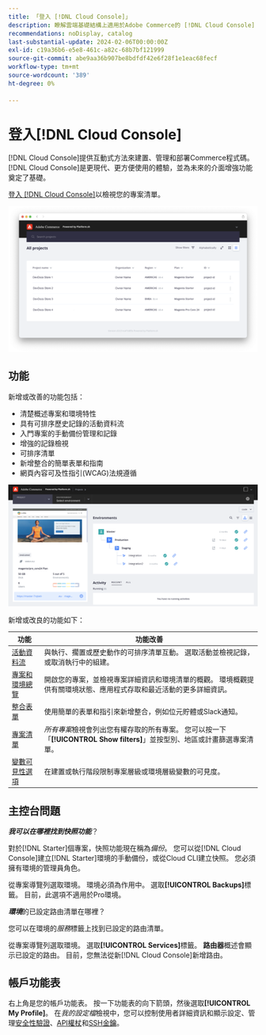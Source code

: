 ```yaml
---
title: 「登入 [!DNL Cloud Console]」
description: 瞭解雲端基礎結構上適用於Adobe Commerce的 [!DNL Cloud Console] 。
recommendations: noDisplay, catalog
last-substantial-update: 2024-02-06T00:00:00Z
exl-id: c19a36b6-e5e8-461c-a82c-68b7bf121999
source-git-commit: abe9aa36b907be8bdfdf42e6f28f1e1eac68fecf
workflow-type: tm+mt
source-wordcount: '389'
ht-degree: 0%

---
```



# 登入[!DNL Cloud Console]

[!DNL Cloud Console]提供互動式方法來建置、管理和部署Commerce程式碼。 [!DNL Cloud Console]是更現代、更方便使用的體驗，並為未來的介面增強功能奠定了基礎。

[登入 [!DNL Cloud Console]](https://console.adobecommerce.com)以檢視您的專案清單。

![專案清單](../assets/ui-allprojects-list.png)

## 功能

新增或改善的功能包括：

- 清楚概述專案和環境特性
- 具有可排序歷史記錄的活動資料流
- 入門專案的手動備份管理和記錄
- 增強的記錄檢視
- 可排序清單
- 新增整合的簡單表單和指南
- 網頁內容可及性指引(WCAG)法規遵循

![[!DNL Cloud Console]](../assets/CloudConsole.svg)

新增或改良的功能如下：

| 功能 | 功能改善 |
| -------------- | ----------------------------------- |
| [活動資料流](../cloud-guide/project/activity-stream.md) | 與執行、擱置或歷史動作的可排序清單互動。 選取活動並檢視記錄，或取消執行中的組建。 |
| [專案和環境總覽](../cloud-guide/project/overview.md#project-overview) | 開啟您的專案，並檢視專案詳細資訊和環境清單的概觀。 環境概觀提供有關環境狀態、應用程式存取和最近活動的更多詳細資訊。 |
| [整合表單](../cloud-guide/integrations/overview.md) | 使用簡單的表單和指引來新增整合，例如位元貯體或Slack通知。 |
| [專案清單](../cloud-guide/project/overview.md#cloud-console) | _所有專案_&#x200B;檢視會列出您有權存取的所有專案。 您可以按一下「**[!UICONTROL Show filters]**」並按型別、地區或計畫篩選專案清單。 |
| [變數可見性選項](../cloud-guide/environment/variable-levels.md) | 在建置或執行階段限制專案層級或環境層級變數的可見度。 |

<!-- The following are features yet to be activated:
| **Apps and services topology** | The Apps & Services topology is visible on Project and Environment views. This interactive diagram allows you to select a service and view the relationship details, such as name, type, version, port, and more. Click **[!UICONTROL View details]** to access the overview and configuration panel for each service. | -->

## 主控台問題

**_我可以在哪裡找到快照功能_**？

對於[!DNL Starter]個專案，快照功能現在稱為&#x200B;_備份_。 您可以從[!DNL Cloud Console]建立[!DNL Starter]環境的手動備份，或從Cloud CLI建立快照。 您必須擁有環境的管理員角色。

從專案導覽列選取環境。 環境必須為作用中。 選取&#x200B;**[!UICONTROL Backups]**&#x200B;標籤。 目前，此選項不適用於Pro環境。

**_環境_**&#x200B;的已設定路由清單在哪裡？

您可以在環境的&#x200B;_服務_&#x200B;標籤上找到已設定的路由清單。

從專案導覽列選取環境。 選取&#x200B;**[!UICONTROL Services]**&#x200B;標籤。 **路由器**&#x200B;概述會顯示已設定的路由。 目前，您無法從新[!DNL Cloud Console]新增路由。

## 帳戶功能表

右上角是您的帳戶功能表。 按一下功能表的向下箭頭，然後選取&#x200B;**[!UICONTROL My Profile]**。 在&#x200B;_我的設定檔_&#x200B;檢視中，您可以控制使用者詳細資訊和顯示設定、管理[安全性驗證](../cloud-guide/project/user-access.md#user-authentication-requirements)、[API權杖](../cloud-guide/project/user-access.md#create-an-api-token)和[SSH金鑰](../cloud-guide/development/secure-connections.md)。

